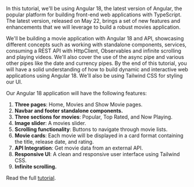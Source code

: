 In this tutorial, we'll be using Angular 18, the latest version of Angular, the popular platform for building front-end web applications with TypeScript. The latest version, released on May 22, brings a set of new features and enhancements that we will leverage to build a robust movies application.

We'll be building a movie application with Angular 18 and API, showcasing different concepts such as working with standalone components, services, consuming a REST API with HttpClient, Observables and infinite scrolling and playing videos. We'll also cover the use of the async pipe and various other pipes like the date and currency pipes. By the end of this tutorial, you will have a solid understanding of how to build dynamic and interactive web applications using Angular 18. We'll also be using Tailwind CSS for styling our UI.

Our Angular 18 application will have the following features:

1. **Three pages**: Home, Movies and Show Movie pages. 
2. **Navbar and footer standalone components.**
3. **Three sections for movies**: Popular, Top Rated, and Now Playing.
4. **Image slider**: A movies slider.
5. **Scrolling functionality**: Buttons to navigate through movie lists.
6. **Movie cards**: Each movie will be displayed in a card format containing the title, release date, and rating.
7.  **API Integration**: Get movie data from an external API.
8.  **Responsive UI**: A clean and responsive user interface using Tailwind CSS.
9. **Infinite scrolling.**

Read the full [tutorial](https://techiediaries.com/angular-18-tutorial-httpclient-tailwind). 
